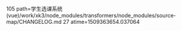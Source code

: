 105 path=学生选课系统(vue)/work/xk3/node_modules/transformers/node_modules/source-map/CHANGELOG.md
27 atime=1509363654.037064
